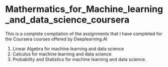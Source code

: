 # Mathermatics_for_Machine_learning_and_data_science_coursera
This is a complete compilation of the assignments that I have completed for the Coursera courses offered by Deeplearning.AI
1) Linear Algebra for machine learning and data science
2) Calculus for machine learning and data science
3) Probability and Statistics for machine learning and data science.
